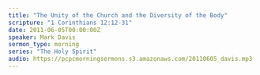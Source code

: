 ```yaml
---
title: "The Unity of the Church and the Diversity of the Body"
scripture: "1 Corinthians 12:12-31"
date: 2011-06-05T00:00:00Z
speaker: Mark Davis
sermon_type: morning
series: "The Holy Spirit"
audio: https://pcpcmorningsermons.s3.amazonaws.com/20110605_davis.mp3 
---
```



